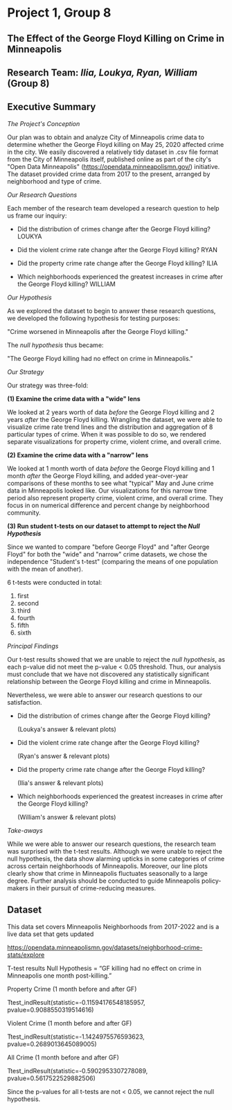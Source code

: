 # Project 1, Group 8


## The Effect of the George Floyd Killing on Crime in Minneapolis


## Research Team: *Ilia, Loukya, Ryan, William* (Group 8)


## Executive Summary



*The Project's Conception*

Our plan was to obtain and analyze City of Minneapolis crime data to determine whether the George Floyd killing on May 25, 2020 affected crime in the city. We easily discovered a relatively tidy dataset in .csv file format from the City of Minneapolis itself, published online as part of the city's "Open Data Minneapolis" (https://opendata.minneapolismn.gov/) initiative. The dataset provided crime data from 2017 to the present, arranged by neighborhood and type of crime. 



*Our Research Questions*

Each member of the research team developed a research question to help us frame our inquiry: 

- Did the distribution of crimes change after the George Floyd killing? LOUKYA

- Did the violent crime rate change after the George Floyd killing? RYAN

- Did the property crime rate change after the George Floyd killing? ILIA

- Which neighborhoods experienced the greatest increases in crime after the George Floyd killing? WILLIAM



*Our Hypothesis*

As we explored the dataset to begin to answer these research questions, we developed the following hypothesis for testing purposes:

"Crime worsened in Minneapolis after the George Floyd killing."

The *null hypothesis* thus became:

"The George Floyd killing had no effect on crime in Minneapolis."

*Our Strategy*


Our strategy was three-fold: 

**(1) Examine the crime data with a "wide" lens** 

We looked at 2 years worth of data *before* the George Floyd killing and 2 years *after* the George Floyd killing. Wrangling the dataset, we were able to visualize crime rate trend lines and the distribution and aggregation of 8 particular types of crime.  When it was possible to do so, we rendered separate visualizations for property crime, violent crime, and overall crime.        

**(2) Examine the crime data with a "narrow" lens** 

We looked at 1 month worth of data *before* the George Floyd killing and 1 month *after* the George Floyd killing, and added year-over-year comparisons of these months to see what "typical" May and June crime data in Minneapolis looked like. Our visualizations for this narrow time period also represent property crime, violent crime, and overall crime.  They focus in on numerical difference and percent change by neighborhood community.   

**(3) Run student t-tests on our dataset to attempt to reject the *Null Hypothesis***

Since we wanted to compare "before George Floyd" and "after George Floyd" for both the "wide" and "narrow" crime datasets, we chose the independence "Student's t-test" (comparing the means of one population with the mean of another). 



6 t-tests were conducted in total: 

1. first
2. second
3. third
4. fourth
5. fifth
6. sixth



*Principal Findings*


Our t-test results showed that we are unable to reject the *null hypothesis*, as each p-value did not meet the p-value < 0.05 threshold. Thus, our analysis must conclude that we have not discovered any statistically significant relationship between the George Floyd killing and crime in Minneapolis. 

Nevertheless, we were able to answer our research questions to our satisfaction. 

- Did the distribution of crimes change after the George Floyd killing? 

    (Loukya's answer & relevant plots)

- Did the violent crime rate change after the George Floyd killing? 

    (Ryan's answer & relevant plots)

- Did the property crime rate change after the George Floyd killing?

    (Ilia's answer & relevant plots)

- Which neighborhoods experienced the greatest increases in crime after the George Floyd killing?

    (William's answer & relevant plots)


*Take-aways*

While we were able to answer our research questions, the research team was surprised with the t-test results. Although we were unable to reject the null hypothesis, the data show alarming upticks in some categories of crime across certain neighborhoods of Minneapolis. Moreover, our line plots clearly show that crime in Minneapolis fluctuates seasonally to a large degree. Further analysis should be conducted to guide Minneapolis policy-makers in their pursuit of crime-reducing measures. 


## Dataset 

This data set covers Minneapolis Neighborhoods from 2017-2022 and is a live data set that gets updated

https://opendata.minneapolismn.gov/datasets/neighborhood-crime-stats/explore



T-test results 
Null Hypothesis = “GF killing had no effect on crime in Minneapolis one month post-killing.”

Property Crime (1 month before and after GF)

Ttest_indResult(statistic=-0.11594176548185957, pvalue=0.9088550319514616)

Violent Crime (1 month before and after GF)

Ttest_indResult(statistic=-1.1424975576593623, pvalue=0.2689013645089005)

All Crime (1 month before and after GF)

Ttest_indResult(statistic=-0.5902953307278089, pvalue=0.5617522529882506)

Since the p-values for all t-tests are not < 0.05, we cannot reject the null hypothesis. 